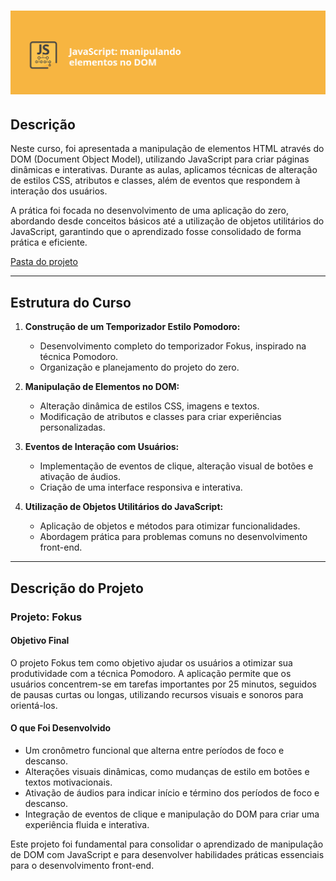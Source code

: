 <h1 align="center">
<img 
    src="./assets-readme/capa.png"
    width="700"  
/>
</h1>

## Descrição

Neste curso, foi apresentada a manipulação de elementos HTML através do DOM (Document Object Model), utilizando JavaScript para criar páginas dinâmicas e interativas. Durante as aulas, aplicamos técnicas de alteração de estilos CSS, atributos e classes, além de eventos que respondem à interação dos usuários.

A prática foi focada no desenvolvimento de uma aplicação do zero, abordando desde conceitos básicos até a utilização de objetos utilitários do JavaScript, garantindo que o aprendizado fosse consolidado de forma prática e eficiente.

[Pasta do projeto](./Fokus-projeto-base/)

---

## Estrutura do Curso

1. **Construção de um Temporizador Estilo Pomodoro:**
   - Desenvolvimento completo do temporizador Fokus, inspirado na técnica Pomodoro.
   - Organização e planejamento do projeto do zero.

2. **Manipulação de Elementos no DOM:**
   - Alteração dinâmica de estilos CSS, imagens e textos.
   - Modificação de atributos e classes para criar experiências personalizadas.

3. **Eventos de Interação com Usuários:**
   - Implementação de eventos de clique, alteração visual de botões e ativação de áudios.
   - Criação de uma interface responsiva e interativa.

4. **Utilização de Objetos Utilitários do JavaScript:**
   - Aplicação de objetos e métodos para otimizar funcionalidades.
   - Abordagem prática para problemas comuns no desenvolvimento front-end.

---

## Descrição do Projeto

### Projeto: **Fokus**

#### Objetivo Final
O projeto Fokus tem como objetivo ajudar os usuários a otimizar sua produtividade com a técnica Pomodoro. A aplicação permite que os usuários concentrem-se em tarefas importantes por 25 minutos, seguidos de pausas curtas ou longas, utilizando recursos visuais e sonoros para orientá-los.

#### O que Foi Desenvolvido
- Um cronômetro funcional que alterna entre períodos de foco e descanso.
- Alterações visuais dinâmicas, como mudanças de estilo em botões e textos motivacionais.
- Ativação de áudios para indicar início e término dos períodos de foco e descanso.
- Integração de eventos de clique e manipulação do DOM para criar uma experiência fluida e interativa.

Este projeto foi fundamental para consolidar o aprendizado de manipulação de DOM com JavaScript e para desenvolver habilidades práticas essenciais para o desenvolvimento front-end.

